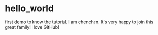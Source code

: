 # hello_world
first demo to know the tutorial.
I am chenchen.
It's very happy to join this great family!
I love GitHub!

